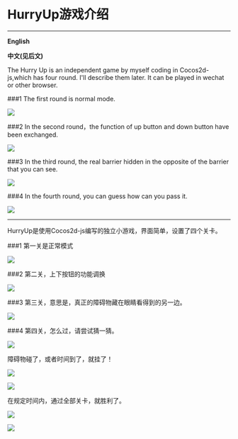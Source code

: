 # HurryUp游戏介绍

--------


**English**

**中文(见后文)**

The Hurry Up is an independent game by myself coding in Cocos2d-js,which has four round.  I'll describe them later. It can be played in wechat or other browser.

###1
The first round is normal mode. 

![](https://raw.githubusercontent.com/ZHONGHuanGit/HurryUp/master/GameDescriptionImg/IMG_0441.PNG)

###2 
In the second round，the function of up button and down button have been exchanged.

![](https://raw.githubusercontent.com/ZHONGHuanGit/HurryUp/master/GameDescriptionImg/IMG_0442.PNG)

###3 
In the third round, the real barrier hidden in the opposite of the barrier that you can see.

![](https://raw.githubusercontent.com/ZHONGHuanGit/HurryUp/master/GameDescriptionImg/IMG_0443.PNG)

###4
In the fourth round, you can guess how can you pass it.

![](https://raw.githubusercontent.com/ZHONGHuanGit/HurryUp/master/GameDescriptionImg/IMG_0444.PNG)

------

HurryUp是使用Cocos2d-js编写的独立小游戏，界面简单，设置了四个关卡。

###1
第一关是正常模式

![](https://raw.githubusercontent.com/ZHONGHuanGit/HurryUp/master/GameDescriptionImg/IMG_0441.PNG)

###2 
第二关，上下按钮的功能调换

![](https://raw.githubusercontent.com/ZHONGHuanGit/HurryUp/master/GameDescriptionImg/IMG_0442.PNG)

###3 
第三关，意思是，真正的障碍物藏在眼睛看得到的另一边。

![](https://raw.githubusercontent.com/ZHONGHuanGit/HurryUp/master/GameDescriptionImg/IMG_0443.PNG)

###4
第四关，怎么过，请尝试猜一猜。

![](https://raw.githubusercontent.com/ZHONGHuanGit/HurryUp/master/GameDescriptionImg/IMG_0444.PNG)


障碍物碰了，或者时间到了，就挂了！

![](https://raw.githubusercontent.com/ZHONGHuanGit/HurryUp/master/GameDescriptionImg/IMG_0449.PNG)

![](https://raw.githubusercontent.com/ZHONGHuanGit/HurryUp/master/GameDescriptionImg/IMG_0448.PNG)


在规定时间内，通过全部关卡，就胜利了。

![](https://raw.githubusercontent.com/ZHONGHuanGit/HurryUp/master/GameDescriptionImg/IMG_0446.PNG)



![](https://raw.githubusercontent.com/ZHONGHuanGit/HurryUp/master/GameDescriptionImg/IMG_0445.PNG)
